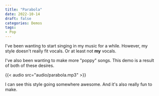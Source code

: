 ```yaml
---
title: "Parabola"
date: 2022-10-14
draft: false
categories: Demos
tags:
- Pop
---
```


I've been wanting to start singing in my music for a while.
However, my style doesn't really fit vocals.
Or at least not **my** vocals.

I've also been wanting to make more "poppy" songs.
This demo is a result of both of these desires.

{{< audio src="audio/parabola.mp3" >}}

I can see this style going somewhere awesome.
And it's also really fun to make.
